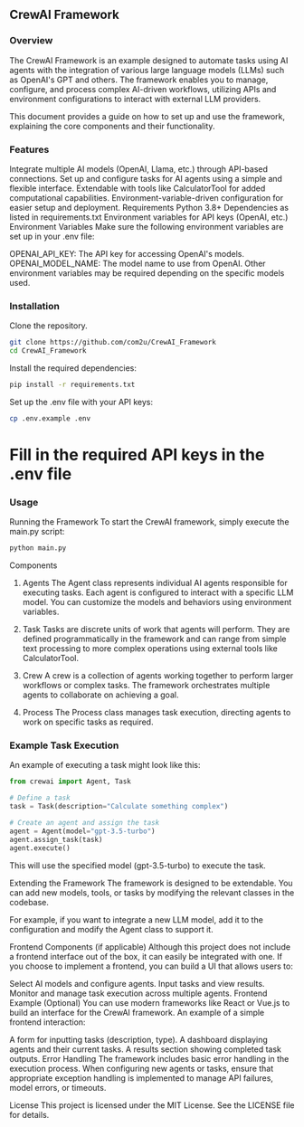 ## CrewAI Framework
### Overview
The CrewAI Framework is an example designed to automate tasks using AI agents with the integration of various large language models (LLMs) such as OpenAI's GPT and others. The framework enables you to manage, configure, and process complex AI-driven workflows, utilizing APIs and environment configurations to interact with external LLM providers.

This document provides a guide on how to set up and use the framework, explaining the core components and their functionality.

### Features
Integrate multiple AI models (OpenAI, Llama, etc.) through API-based connections.
Set up and configure tasks for AI agents using a simple and flexible interface.
Extendable with tools like CalculatorTool for added computational capabilities.
Environment-variable-driven configuration for easier setup and deployment.
Requirements
Python 3.8+
Dependencies as listed in requirements.txt
Environment variables for API keys (OpenAI, etc.)
Environment Variables
Make sure the following environment variables are set up in your .env file:

OPENAI_API_KEY: The API key for accessing OpenAI's models.
OPENAI_MODEL_NAME: The model name to use from OpenAI.
Other environment variables may be required depending on the specific models used.

### Installation
Clone the repository.

```bash
git clone https://github.com/com2u/CrewAI_Framework
cd CrewAI_Framework
```
Install the required dependencies:

```bash
pip install -r requirements.txt
```
Set up the .env file with your API keys:


```bash
cp .env.example .env
```

# Fill in the required API keys in the .env file
### Usage
Running the Framework
To start the CrewAI framework, simply execute the main.py script:


```bash
python main.py
```
Components
1. Agents
The Agent class represents individual AI agents responsible for executing tasks. Each agent is configured to interact with a specific LLM model. You can customize the models and behaviors using environment variables.

2. Task
Tasks are discrete units of work that agents will perform. They are defined programmatically in the framework and can range from simple text processing to more complex operations using external tools like CalculatorTool.

3. Crew
A crew is a collection of agents working together to perform larger workflows or complex tasks. The framework orchestrates multiple agents to collaborate on achieving a goal.

4. Process
The Process class manages task execution, directing agents to work on specific tasks as required.

### Example Task Execution
An example of executing a task might look like this:

```Python
from crewai import Agent, Task

# Define a task
task = Task(description="Calculate something complex")

# Create an agent and assign the task
agent = Agent(model="gpt-3.5-turbo")
agent.assign_task(task)
agent.execute()
```

This will use the specified model (gpt-3.5-turbo) to execute the task.

Extending the Framework
The framework is designed to be extendable. You can add new models, tools, or tasks by modifying the relevant classes in the codebase.

For example, if you want to integrate a new LLM model, add it to the configuration and modify the Agent class to support it.

Frontend Components (if applicable)
Although this project does not include a frontend interface out of the box, it can easily be integrated with one. If you choose to implement a frontend, you can build a UI that allows users to:

Select AI models and configure agents.
Input tasks and view results.
Monitor and manage task execution across multiple agents.
Frontend Example (Optional)
You can use modern frameworks like React or Vue.js to build an interface for the CrewAI framework. An example of a simple frontend interaction:

A form for inputting tasks (description, type).
A dashboard displaying agents and their current tasks.
A results section showing completed task outputs.
Error Handling
The framework includes basic error handling in the execution process. When configuring new agents or tasks, ensure that appropriate exception handling is implemented to manage API failures, model errors, or timeouts.

License
This project is licensed under the MIT License. See the LICENSE file for details.
